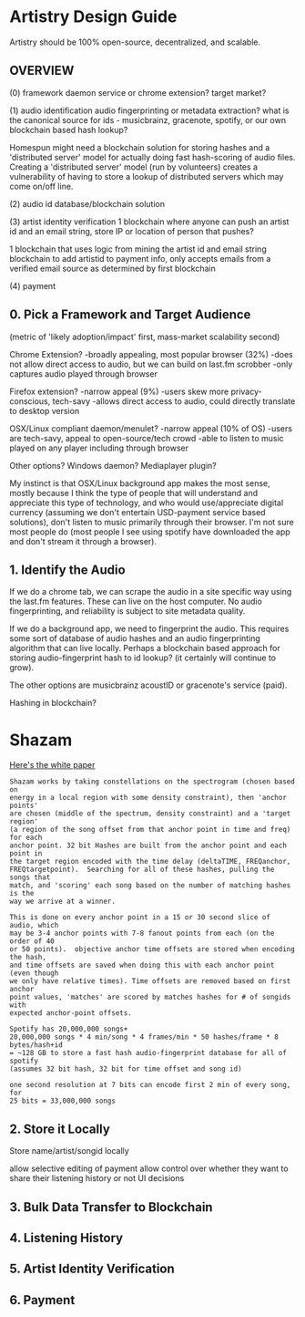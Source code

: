 # Artistry Design Guide

Artistry should be 100% open-source, decentralized, and scalable.


## OVERVIEW

(0) framework
daemon service or chrome extension? target market?

(1) audio identification
audio fingerprinting or metadata extraction?  what is
the canonical source for ids - musicbrainz, gracenote, spotify, or our own blockchain
based hash lookup?

Homespun might need a blockchain solution for storing hashes and a
'distributed server' model for actually doing fast hash-scoring of audio files. 
Creating a 'distributed server' model (run by volunteers) creates a vulnerability
of having to store a lookup of distributed servers which may come on/off line.

(2) audio id database/blockchain solution


(3) artist identity verification
1 blockchain where anyone can push an artist id and an email string, store IP
or location of person that pushes?

1 blockchain that uses logic from mining the artist id and email string
blockchain to add artistid to payment info, only accepts emails from a verified
email source as determined by first blockchain

(4) payment




## 0. Pick a Framework and Target Audience

(metric of 'likely adoption/impact' first, mass-market scalability second)

Chrome Extension?
    -broadly appealing, most popular browser (32%)
    -does not allow direct access to audio, but we can build on last.fm scrobber
    -only captures audio played through browser

Firefox extension?
    -narrow appeal (9%)
    -users skew more privacy-conscious, tech-savy
    -allows direct access to audio, could directly translate to desktop version 

OSX/Linux compliant daemon/menulet?
    -narrow appeal (10% of OS)
    -users are tech-savy, appeal to open-source/tech crowd
    -able to listen to music played on any player including through browser

Other options?  Windows daemon?  Mediaplayer plugin?


My instinct is that OSX/Linux background app makes the most sense, mostly
because I think the type of people that will understand and appreciate this
type of technology, and who would use/appreciate digital currency (assuming we
don't entertain USD-payment service based solutions), don't listen to music
primarily through their browser.  I'm not sure most people do (most people I
see using spotify have downloaded the app and don't stream it through a browser).


## 1. Identify the Audio

If we do a chrome tab, we can scrape the audio in a site specific way using the
last.fm features. These can live on the host computer.  No audio
fingerprinting, and reliability is subject to site metadata quality.

If we do a background app, we need to fingerprint the audio.  This requires
some sort of database of audio hashes and an audio fingerprinting algorithm
that can live locally.  Perhaps a blockchain based approach for storing
audio-fingerprint hash to id lookup?  (it certainly will continue to grow).

The other options are musicbrainz acoustID or gracenote's service (paid).

Hashing in blockchain?


# Shazam
[Here's the white paper](https://www.ee.columbia.edu/~dpwe/papers/Wang03-shazam.pdf)

```
Shazam works by taking constellations on the spectrogram (chosen based on
energy in a local region with some density constraint), then 'anchor points'
are chosen (middle of the spectrum, density constraint) and a 'target region'
(a region of the song offset from that anchor point in time and freq) for each
anchor point. 32 bit Hashes are built from the anchor point and each point in
the target region encoded with the time delay (deltaTIME, FREQanchor,
FREQtargetpoint).  Searching for all of these hashes, pulling the songs that
match, and 'scoring' each song based on the number of matching hashes is the
way we arrive at a winner.

This is done on every anchor point in a 15 or 30 second slice of audio, which
may be 3-4 anchor points with 7-8 fanout points from each (on the order of 40
or 50 points).  objective anchor time offsets are stored when encoding the hash,
and time offsets are saved when doing this with each anchor point (even though
we only have relative times). Time offsets are removed based on first anchor
point values, 'matches' are scored by matches hashes for # of songids with
expected anchor-point offsets.

Spotify has 20,000,000 songs+
20,000,000 songs * 4 min/song * 4 frames/min * 50 hashes/frame * 8 bytes/hash+id
= ~128 GB to store a fast hash audio-fingerprint database for all of spotify
(assumes 32 bit hash, 32 bit for time offset and song id)

one second resolution at 7 bits can encode first 2 min of every song, for
25 bits = 33,000,000 songs

```




## 2. Store it Locally

Store name/artist/songid locally

allow selective editing of payment
allow control over whether they want to share their listening history or not
UI decisions


## 3. Bulk Data Transfer to Blockchain



## 4. Listening History



## 5. Artist Identity Verification


## 6. Payment
